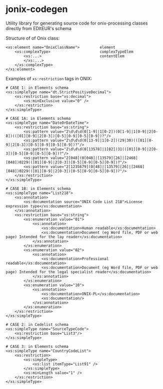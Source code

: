 jonix-codegen
=

Utility library for generating source code for onix-processing classes directly from EDItEUR's schema  
 
 
Structure of of Onix class:

	<xs:element name="OnixClassName">         element
		<xs:complexType>                      complexTypeElem
			<xs:...>                          contentElem
			</xs:...>
		</xs:complexType>
	</xs:element>

Examples of `xs:restriction` tags in ONIX:

	# CASE 1: in Elements schema
	<xs:simpleType name="dt.StrictPositiveDecimal">
		<xs:restriction base="xs:decimal">
			<xs:minExclusive value="0" />
		</xs:restriction>
	</xs:simpleType>

	# CASE 1A: in Elements schema
	<xs:simpleType name="DateOrDateTime">
		<xs:restriction base="xs:string">
			<xs:pattern value="2\d\d\d(0[1-9]|1[0-2])(0[1-9]|1[0-9]|2[0-8])(([01][0-9]|2[0-3])[0-5][0-9][0-5][0-9])?"/>
			<xs:pattern value="2\d\d\d(0[13-9]|1[0-2])(29|30)(([01][0-9]|2[0-3])[0-5][0-9][0-5][0-9])?"/>
			<xs:pattern value="2\d\d\d(0[13578]|1[02])31(([01][0-9]|2[0-3])[0-5][0-9][0-5][0-9])?"/>
			<xs:pattern value="2[048](0[048]|[13579][26]|[2468][048])0229(([01][0-9]|2[0-3])[0-5][0-9][0-5][0-9])?"/>
			<xs:pattern value="2[1235679](0[48]|[13579][26]|[2468][048])0229(([01][0-9]|2[0-3])[0-5][0-9][0-5][0-9])?"/>
		</xs:restriction>
	</xs:simpleType>

	# CASE 1B: in Elements schema
	<xs:simpleType name="List218">
		<xs:annotation>
			<xs:documentation source="ONIX Code List 218">License expression type</xs:documentation>
		</xs:annotation>
		<xs:restriction base="xs:string">
			<xs:enumeration value="01">
				<xs:annotation>
					<xs:documentation>Human readable</xs:documentation>
					<xs:documentation>Document (eg Word file, PDF or web page) Intended for the lay reader</xs:documentation>
				</xs:annotation>
			</xs:enumeration>
			<xs:enumeration value="02">
				<xs:annotation>
					<xs:documentation>Professional readable</xs:documentation>
					<xs:documentation>Document (eg Word file, PDF or web page) Intended for the legal specialist reader</xs:documentation>
				</xs:annotation>
			</xs:enumeration>
			<xs:enumeration value="10">
				<xs:annotation>
					<xs:documentation>ONIX-PL</xs:documentation>
					<xs:documentation/>
				</xs:annotation>
			</xs:enumeration>
		</xs:restriction>
	</xs:simpleType>

	# CASE 2: in Codelist schema
	<xs:simpleType name="SourceTypeCode">
		<xs:restriction base="List3"/>
	</xs:simpleType>

	# CASE 3: in Elements schema
	<xs:simpleType name="CountryCodeList">
		<xs:restriction>
			<xs:simpleType>
				<xs:list itemType="List91" />
			</xs:simpleType>
			<xs:minLength value="1" />
		</xs:restriction>
	</xs:simpleType>
